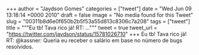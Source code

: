 
+++
author = "Jaydson Gomes"
categories = ["tweet"]
date = "Wed Jun 09 13:18:14 +0000 2010"
draft = false
image = "No media found for this Tweet"
slug = "00311b8d6e0f650b2b5f53a55d813c8306c7a208"
tags = ["tweet"]
title = """Eu tb! Tava rico já! RT: ..."""
tweet = true
tweet_url = "https://twitter.com/jaydson/status/15781026710"
+++
Eu tb! Tava rico já! RT: @kassner: Queria eu receber o salário em base no número de bugs resolvidos.

